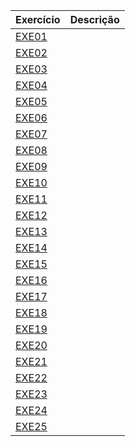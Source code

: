 | Exercício                                      | Descrição |  
|------------------------------------------------|-----------|  
| [EXE01](EXE01/src/br/edu/principal/Principal.java) |           |  
| [EXE02](EXE02/src/br/edu/principal/Principal.java) |           |  
| [EXE03](EXE03/src/br/edu/principal/Principal.java) |           |  
| [EXE04](EXE04/src/br/edu/principal/Principal.java) |           |  
| [EXE05](EXE05/src/br/edu/principal/Principal.java) |           |  
| [EXE06](EXE06/src/br/edu/principal/Principal.java) |           |  
| [EXE07](EXE07/src/br/edu/principal/Principal.java) |           |  
| [EXE08](EXE08/src/br/edu/principal/Principal.java) |           |  
| [EXE09](EXE09/src/br/edu/principal/Principal.java) |           |  
| [EXE10](EXE10/src/br/edu/principal/Principal.java) |           |  
| [EXE11](EXE11/src/br/edu/principal/Principal.java) |           |  
| [EXE12](EXE12/src/br/edu/principal/Principal.java) |           |  
| [EXE13](EXE13/src/br/edu/principal/Principal.java) |           |  
| [EXE14](EXE14/src/br/edu/principal/Principal.java) |           |  
| [EXE15](EXE15/src/br/edu/principal/Principal.java) |           |  
| [EXE16](EXE16/src/br/edu/principal/Principal.java) |           |  
| [EXE17](EXE17/src/br/edu/principal/Principal.java) |           |  
| [EXE18](EXE18/src/br/edu/principal/Principal.java) |           |  
| [EXE19](EXE19/src/br/edu/principal/Principal.java) |           |  
| [EXE20](EXE20/src/br/edu/principal/Principal.java) |           |  
| [EXE21](EXE21/src/br/edu/principal/Principal.java) |           |  
| [EXE22](EXE22/src/br/edu/principal/Principal.java) |           |  
| [EXE23](EXE23/src/br/edu/principal/Principal.java) |           |  
| [EXE24](EXE24/src/br/edu/principal/Principal.java) |           |  
| [EXE25](EXE25/src/br/edu/principal/Principal.java) |           |
